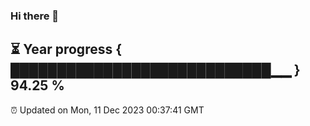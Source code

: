 ### Hi there 👋
⏳ Year progress { ████████████████████████████▁▁ } 94.25 %
---
⏰ Updated on Mon, 11 Dec 2023 00:37:41 GMT

